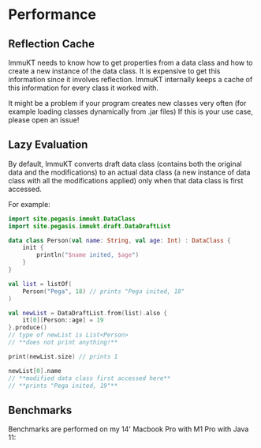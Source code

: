 # Performance

## Reflection Cache

ImmuKT needs to know how to get properties from a data class and how to create a new instance of the data class. It is expensive to get this information since it involves reflection. ImmuKT internally keeps a cache of this information for every class it worked with.

It might be a problem if your program creates new classes very often (for example loading classes dynamically from .jar files) If this is your use case, please open an issue!

## Lazy Evaluation

By default, ImmuKT converts draft data class (contains both the original data and the modifications) to an actual data class (a new instance of data class with all the modifications applied) only when that data class is first accessed.

For example:

```kotlin
import site.pegasis.immukt.DataClass
import site.pegasis.immukt.draft.DataDraftList

data class Person(val name: String, val age: Int) : DataClass {
    init {
        println("$name inited, $age")
    }
}

val list = listOf(
    Person("Pega", 18) // prints "Pega inited, 18"
)

val newList = DataDraftList.from(list).also {
    it[0][Person::age] = 19
}.produce()
// type of newList is List<Person>
// **does not print anything!**

print(newList.size) // prints 1

newList[0].name
// **modified data class first accessed here**
// **prints "Pega inited, 19"**
```

## Benchmarks

Benchmarks are performed on my 14' Macbook Pro with M1 Pro with Java 11:
